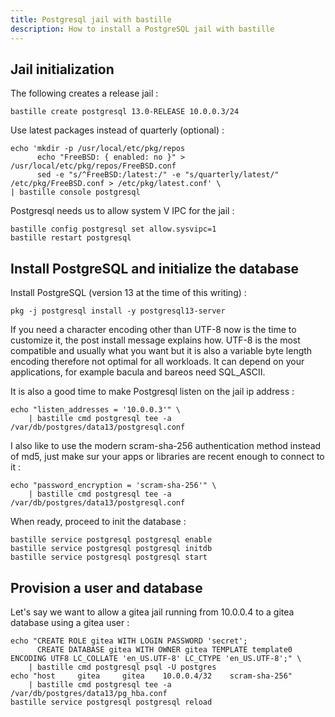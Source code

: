 ```yaml
---
title: Postgresql jail with bastille
description: How to install a PostgreSQL jail with bastille
---
```


## Jail initialization

The following creates a release jail :
```
bastille create postgresql 13.0-RELEASE 10.0.0.3/24
```

Use latest packages instead of quarterly (optional) :
```
echo 'mkdir -p /usr/local/etc/pkg/repos
      echo "FreeBSD: { enabled: no }" > /usr/local/etc/pkg/repos/FreeBSD.conf
      sed -e "s/^FreeBSD:/latest:/" -e "s/quarterly/latest/"  /etc/pkg/FreeBSD.conf > /etc/pkg/latest.conf' \
| bastille console postgresql
```

Postgresql needs us to allow system V IPC for the jail :
```
bastille config postgresql set allow.sysvipc=1
bastille restart postgresql
```

## Install PostgreSQL and initialize the database

Install PostgreSQL (version 13 at the time of this writing) :
```
pkg -j postgresql install -y postgresql13-server
```

If you need a character encoding other than UTF-8 now is the time to customize it, the post install message explains how. UTF-8 is the most compatible and usually what you want but it is also a variable byte length encoding therefore not optimal for all workloads. It can depend on your applications, for example bacula and bareos need SQL_ASCII.

It is also a good time to make Postgresql listen on the jail ip address :
```
echo "listen_addresses = '10.0.0.3'" \
    | bastille cmd postgresql tee -a /var/db/postgres/data13/postgresql.conf
```

I also like to use the modern scram-sha-256 authentication method instead of md5, just make sur your apps or libraries are recent enough to connect to it :
```
echo "password_encryption = 'scram-sha-256'" \
    | bastille cmd postgresql tee -a /var/db/postgres/data13/postgresql.conf
```

When ready, proceed to init the database :
```
bastille service postgresql postgresql enable
bastille service postgresql postgresql initdb
bastille service postgresql postgresql start
```

## Provision a user and database

Let's say we want to allow a gitea jail running from 10.0.0.4 to a gitea database using a gitea user :
```
echo "CREATE ROLE gitea WITH LOGIN PASSWORD 'secret';
      CREATE DATABASE gitea WITH OWNER gitea TEMPLATE template0 ENCODING UTF8 LC_COLLATE 'en_US.UTF-8' LC_CTYPE 'en_US.UTF-8';" \
    | bastille cmd postgresql psql -U postgres
echo "host     gitea     gitea    10.0.0.4/32    scram-sha-256"
    | bastille cmd postgresql tee -a /var/db/postgres/data13/pg_hba.conf
bastille service postgresql postgresql reload
```
